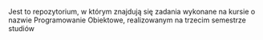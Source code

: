Jest to repozytorium, w którym znajdują się zadania wykonane na kursie o nazwie Programowanie Obiektowe, realizowanym na trzecim semestrze studiów
